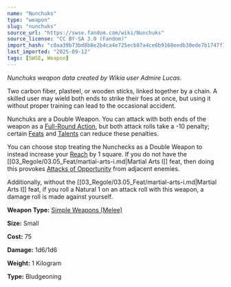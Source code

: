 ```yaml
---
name: "Nunchuks"
type: "weapon"
slug: "nunchuks"
source_url: "https://swse.fandom.com/wiki/Nunchuks"
source_license: "CC BY-SA 3.0 (Fandom)"
import_hash: "c0aa39b73bd8b8e2b4ca4e725ecb87a4ce6b9168eedb30ede7b1747f76efb800"
last_imported: "2025-09-12"
tags: [SWSE, Weapon]
---
```

*Nunchuks weapon data created by Wikia user Admire Lucas.*

Two carbon fiber, plasteel, or wooden sticks, linked together by a chain. A skilled user may wield both ends to strike their foes at once, but using it without proper training can lead to the occasional accident.

Nunchuks are a Double Weapon. You can attack with both ends of the weapon as a [Full-Round Action](https://swse.fandom.com/wiki/Full-Round_Action), but both attack rolls take a -10 penalty; certain [Feats](https://swse.fandom.com/wiki/Feats) and [Talents](https://swse.fandom.com/wiki/Talents) can reduce these penalties.

You can choose stop treating the Nunchecks as a Double Weapon to instead increase your [Reach](https://swse.fandom.com/wiki/Reach) by 1 square. If you do not have the [[03_Regole/03.05_Feat/martial-arts-i.md|Martial Arts I]] feat, then doing this provokes [Attacks of Opportunity](https://swse.fandom.com/wiki/Attacks_of_Opportunity) from adjacent enemies.

Additionally, without the [[03_Regole/03.05_Feat/martial-arts-i.md|Martial Arts I]] feat, if you roll a Natural 1 on an attack roll with this weapon, a damage roll is made against yourself.

**Weapon Type:** [Simple Weapons (Melee)](https://swse.fandom.com/wiki/Simple_Weapons_(Melee))

**Size:** Small

**Cost:** 75

**Damage:** 1d6/1d6

**Weight:** 1 Kilogram

**Type:** Bludgeoning